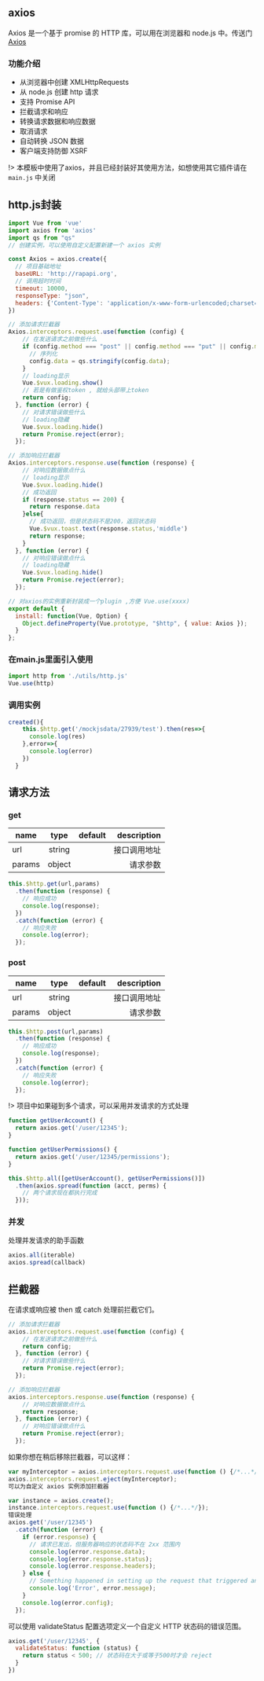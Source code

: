 ## axios

Axios 是一个基于 promise 的 HTTP 库，可以用在浏览器和 node.js 中。传送门 [Axios](https://www.kancloud.cn/yunye/axios/234845)

### 功能介绍

- 从浏览器中创建 XMLHttpRequests
- 从 node.js 创建 http 请求
- 支持 Promise API
- 拦截请求和响应
- 转换请求数据和响应数据
- 取消请求
- 自动转换 JSON 数据
- 客户端支持防御 XSRF

!> 本模板中使用了axios，并且已经封装好其使用方法，如想使用其它插件请在 `main.js` 中关闭

## http.js封装

```js
import Vue from 'vue'
import axios from 'axios'
import qs from "qs"
// 创建实例，可以使用自定义配置新建一个 axios 实例

const Axios = axios.create({
  // 项目基础地址
  baseURL: 'http://rapapi.org',
  // 调用超时时间
  timeout: 10000,
  responseType: "json",
  headers: {'Content-Type': 'application/x-www-form-urlencoded;charset=utf-8'}
})

// 添加请求拦截器
Axios.interceptors.request.use(function (config) {
    // 在发送请求之前做些什么
    if (config.method === "post" || config.method === "put" || config.method === "delete") {
      // 序列化
      config.data = qs.stringify(config.data);
    }
    // loading显示
    Vue.$vux.loading.show()
    // 若是有做鉴权token , 就给头部带上token
    return config;
  }, function (error) {
    // 对请求错误做些什么
    // loading隐藏
    Vue.$vux.loading.hide()
    return Promise.reject(error);
  });

// 添加响应拦截器
Axios.interceptors.response.use(function (response) {
    // 对响应数据做点什么
    // loading显示
    Vue.$vux.loading.hide()
    // 成功返回
    if (response.status == 200) {
      return response.data
    }else{
      // 成功返回，但是状态码不是200，返回状态码
      Vue.$vux.toast.text(response.status,'middle')
      return response;
    }
  }, function (error) {
    // 对响应错误做点什么
    // loading隐藏
    Vue.$vux.loading.hide()
    return Promise.reject(error);
  });

// 对axios的实例重新封装成一个plugin ,方便 Vue.use(xxxx)
export default {
  install: function(Vue, Option) {
    Object.defineProperty(Vue.prototype, "$http", { value: Axios });
  }
};
```

### 在main.js里面引入使用

```js
import http from './utils/http.js'
Vue.use(http)
```

### 调用实例

```js
created(){
    this.$http.get('/mockjsdata/27939/test').then(res=>{
      console.log(res)
    },error=>{
      console.log(error)
    })
  }
```

## 请求方法

### get

| name        | type           | default  |description  |
| ------------- |:-------------:| -----:|-----:|
| url   | string |  |接口调用地址 |
| params      | object      |    |请求参数 |

```js
this.$http.get(url,params)
  .then(function (response) {
    // 响应成功
    console.log(response);
  })
  .catch(function (error) {
    // 响应失败 
    console.log(error);
  });
```

### post

| name        | type           | default  |description  |
| ------------- |:-------------:| -----:|-----:|
| url   | string |  |接口调用地址 |
| params      | object      |    |请求参数 |

```js
this.$http.post(url,params)
  .then(function (response) {
    // 响应成功
    console.log(response);
  })
  .catch(function (error) {
    // 响应失败 
    console.log(error);
  });
```

!> 项目中如果碰到多个请求，可以采用并发请求的方式处理

```js
function getUserAccount() {
  return axios.get('/user/12345');
}

function getUserPermissions() {
  return axios.get('/user/12345/permissions');
}

this.$http.all([getUserAccount(), getUserPermissions()])
  .then(axios.spread(function (acct, perms) {
    // 两个请求现在都执行完成
  }));
```

### 并发

处理并发请求的助手函数

```js
axios.all(iterable)
axios.spread(callback)
```

## 拦截器
在请求或响应被 then 或 catch 处理前拦截它们。

```js
// 添加请求拦截器
axios.interceptors.request.use(function (config) {
    // 在发送请求之前做些什么
    return config;
  }, function (error) {
    // 对请求错误做些什么
    return Promise.reject(error);
  });

// 添加响应拦截器
axios.interceptors.response.use(function (response) {
    // 对响应数据做点什么
    return response;
  }, function (error) {
    // 对响应错误做点什么
    return Promise.reject(error);
  });
```

如果你想在稍后移除拦截器，可以这样：

```js
var myInterceptor = axios.interceptors.request.use(function () {/*...*/});
axios.interceptors.request.eject(myInterceptor);
可以为自定义 axios 实例添加拦截器

var instance = axios.create();
instance.interceptors.request.use(function () {/*...*/});
错误处理
axios.get('/user/12345')
  .catch(function (error) {
    if (error.response) {
      // 请求已发出，但服务器响应的状态码不在 2xx 范围内
      console.log(error.response.data);
      console.log(error.response.status);
      console.log(error.response.headers);
    } else {
      // Something happened in setting up the request that triggered an Error
      console.log('Error', error.message);
    }
    console.log(error.config);
  });
```

可以使用 validateStatus 配置选项定义一个自定义 HTTP 状态码的错误范围。

```js
axios.get('/user/12345', {
  validateStatus: function (status) {
    return status < 500; // 状态码在大于或等于500时才会 reject
  }
})
```